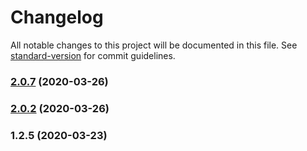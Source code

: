# Changelog

All notable changes to this project will be documented in this file. See [standard-version](https://github.com/conventional-changelog/standard-version) for commit guidelines.

### [2.0.7](https://github.com/juicycleff/nestjs-casbin-mongodb/compare/v2.0.2...v2.0.7) (2020-03-26)



### [2.0.2](https://github.com/juicycleff/nestjs-casbin-mongodb/compare/v1.2.5...v2.0.2) (2020-03-26)



### 1.2.5 (2020-03-23)
